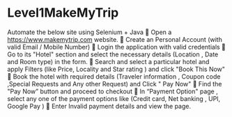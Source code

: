 # Level1MakeMyTrip
Automate the below site using Selenium + Java
	Open a https://www.makemytrip.com website. 
	Create an Personal Account (with valid Email / Mobile Number) 
	Login the application with valid credentials 
	Go to its "Hotel" section and select the necessary details (Location , Date and Room type) in the form.
	Search and select a particular hotel and apply Filters (like Price, Locality and Star rating ) and click "Book This Now"
	Book the hotel with required details (Traveler information , Coupon code ,Special Requests and Any other Request)  and Click " Pay Now"
	Find the "Pay Now” button and proceed to checkout
	In “Payment Option" page , select any one of the payment options like (Credit card, Net banking , UPI, Google Pay ) 
	Enter Invalid payment details and view the page.
